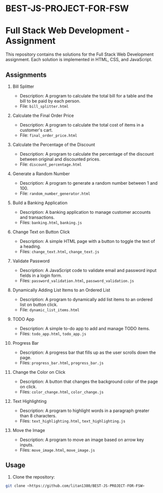 # BEST-JS-PROJECT-FOR-FSW
# Full Stack Web Development - Assignment

This repository contains the solutions for the Full Stack Web Development assignment. Each solution is implemented in HTML, CSS, and JavaScript.

## Assignments

1. Bill Splitter
   - Description: A program to calculate the total bill for a table and the bill to be paid by each person.
   - File: `bill_splitter.html`

2. Calculate the Final Order Price
   - Description: A program to calculate the total cost of items in a customer's cart.
   - File: `final_order_price.html`

3. Calculate the Percentage of the Discount
   - Description: A program to calculate the percentage of the discount between original and discounted prices.
   - File: `discount_percentage.html`

4. Generate a Random Number
   - Description: A program to generate a random number between 1 and 100.
   - File: `random_number_generator.html`

5. Build a Banking Application
   - Description: A banking application to manage customer accounts and transactions.
   - Files: `banking.html`, `banking.js`

6. Change Text on Button Click
   - Description: A simple HTML page with a button to toggle the text of a heading.
   - Files: `change_text.html`, `change_text.js`

7. Validate Password
   - Description: A JavaScript code to validate email and password input fields in a login form.
   - Files: `password_validation.html`, `password_validation.js`

8. Dynamically Adding List Items to an Ordered List
   - Description: A program to dynamically add list items to an ordered list on button click.
   - File: `dynamic_list_items.html`

9. TODO App
   - Description: A simple to-do app to add and manage TODO items.
   - Files: `todo_app.html`, `todo_app.js`

10. Progress Bar
    - Description: A progress bar that fills up as the user scrolls down the page.
    - Files: `progress_bar.html`, `progress_bar.js`

11. Change the Color on Click
    - Description: A button that changes the background color of the page on click.
    - Files: `color_change.html`, `color_change.js`

12. Text Highlighting
    - Description: A program to highlight words in a paragraph greater than 8 characters.
    - Files: `text_highlighting.html`, `text_highlighting.js`

13. Move the Image
    - Description: A program to move an image based on arrow key inputs.
    - Files: `move_image.html`, `move_image.js`

## Usage

1. Clone the repository:

```bash
git clone <https://github.com/litan1380/BEST-JS-PROJECT-FOR-FSW>
